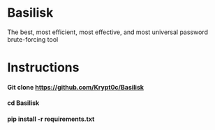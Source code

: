 # Basilisk
The best, most efficient, most effective, and most universal password brute-forcing tool 

# Instructions
#### Git clone https://github.com/Krypt0c/Basilisk
#### cd Basilisk
#### pip install -r requirements.txt